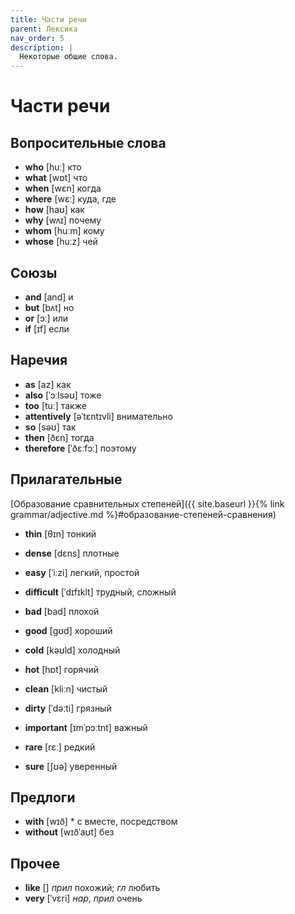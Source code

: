 ```yaml
---
title: Части речи
parent: Лексика
nav_order: 5
description: |
  Некоторые общие слова.
---
```



# Части речи


## Вопросительные слова

- **who** [huː] кто
- **what** [wɒt] что
- **when** [wɛn] когда
- **where** [wɛː] куда, где
- **how** [haʊ] как
- **why** [wʌɪ] почему
- **whom** [huːm] кому
- **whose** [huːz] чей


## Союзы

- **and** [and] и
- **but** [bʌt] но
- **or** [ɔː] или
- **if** [ɪf] если


## Наречия

- **as** [az] как
- **also** [ˈɔːlsəʊ] тоже
- **too** [tuː] также
- **attentively** [əˈtɛntɪvli] внимательно
- **so** [səʊ] так
- **then** [ðɛn] тогда
- **therefore** [ˈðɛːfɔː] поэтому


## Прилагательные

[Образование сравнительных степеней]({{ site.baseurl }}{% link grammar/adjective.md %}#образование-степеней-сравнения)

- **thin** [θɪn] тонкий
- **dense** [dɛns] плотные

- **easy** [ˈiːzi] легкий, простой
- **difficult** [ˈdɪfɪklt] трудный, сложный

- **bad** [bad] плохой
- **good** [ɡʊd] хороший

- **cold** [kəʊld] холодный
- **hot** [hɒt] горячий

- **clean** [kliːn] чистый
- **dirty** [ˈdəːti] грязный

- **important** [ɪmˈpɔːtnt] важный

- **rare** [rɛː] редкий

- **sure** [ʃʊə] уверенный


## Предлоги

- **with** [wɪð] * с вместе, посредством
- **without** [wɪðˈaʊt] без


## Прочее

- **like** [] *прил* похожий; *гл* любить
- **very** [ˈvɛri] *нар*, *прил* очень





